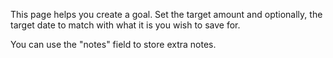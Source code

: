 This page helps you create a goal. Set the target amount and optionally, the target date to match with what it is you wish to save for.

You can use the "notes" field to store extra notes.

